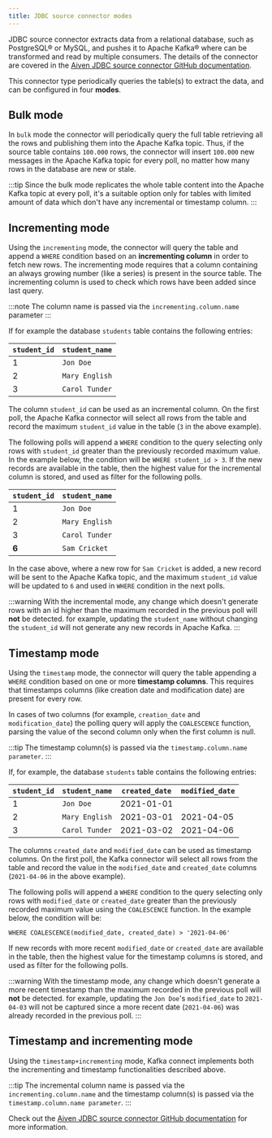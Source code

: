 ```yaml
---
title: JDBC source connector modes
---
```


JDBC source connector extracts data from a relational database, such as
PostgreSQL® or MySQL, and pushes it to Apache Kafka® where can be
transformed and read by multiple consumers. The details of the connector
are covered in the [Aiven JDBC source connector GitHub
documentation](https://github.com/aiven/jdbc-connector-for-apache-kafka/blob/master/docs/source-connector.md).

This connector type periodically queries the table(s) to extract the
data, and can be configured in four **modes**.

## Bulk mode

In `bulk` mode the connector will periodically query the full table
retrieving all the rows and publishing them into the Apache Kafka topic.
Thus, if the source table contains `100.000` rows, the connector will
insert `100.000` new messages in the Apache Kafka topic for every poll,
no matter how many rows in the database are new or stale.

:::tip
Since the bulk mode replicates the whole table content into the Apache
Kafka topic at every poll, it's a suitable option only for tables with
limited amount of data which don't have any incremental or timestamp
column.
:::

## Incrementing mode

Using the `incrementing` mode, the connector will query the table and
append a `WHERE` condition based on an **incrementing column** in order
to fetch new rows. The incrementing mode requires that a column
containing an always growing number (like a series) is present in the
source table. The incrementing column is used to check which rows have
been added since last query.

:::note
The column name is passed via the `incrementing.column.name` parameter
:::

If for example the database `students` table contains the following
entries:

| `student_id` | `student_name` |
| ------------ | -------------- |
| 1            | `Jon Doe`      |
| 2            | `Mary English` |
| 3            | `Carol Tunder` |

The column `student_id` can be used as an incremental column. On the
first poll, the Apache Kafka connector will select all rows from the
table and record the maximum `student_id` value in the table (`3` in the
above example).

The following polls will append a `WHERE` condition to the query
selecting only rows with `student_id` greater than the previously
recorded maximum value. In the example below, the condition will be
`WHERE student_id > 3`. If the new records are available in the table,
then the highest value for the incremental column is stored, and used as
filter for the following polls.

| `student_id` | `student_name` |
| ------------ | -------------- |
| 1            | `Jon Doe`      |
| 2            | `Mary English` |
| 3            | `Carol Tunder` |
| **6**        | `Sam Cricket`  |

In the case above, where a new row for `Sam Cricket` is added, a new
record will be sent to the Apache Kafka topic, and the maximum
`student_id` value will be updated to `6` and used in `WHERE` condition
in the next polls.

:::warning
With the incremental mode, any change which doesn't generate rows with
an id higher than the maximum recorded in the previous poll will **not**
be detected. for example, updating the `student_name` without changing the
`student_id` will not generate any new records in Apache Kafka.
:::

## Timestamp mode

Using the `timestamp` mode, the connector will query the table appending
a `WHERE` condition based on one or more **timestamp columns**. This
requires that timestamps columns (like creation date and modification
date) are present for every row.

In cases of two columns (for example, `creation_date` and `modification_date`)
the polling query will apply the `COALESCENCE` function, parsing the
value of the second column only when the first column is null.

:::tip
The timestamp column(s) is passed via the
`timestamp.column.name parameter`.
:::

If, for example, the database `students` table contains the following
entries:

 | `student_id` | `student_name` | `created_date` | `modified_date` |
 | ------------ | -------------- | -------------- | --------------- |
 | 1            | `Jon Doe`      | 2021-01-01     |                 |
 | 2            | `Mary English` | 2021-03-01     | 2021-04-05      |
 | 3            | `Carol Tunder` | 2021-03-02     | 2021-04-06      |

The columns `created_date` and `modified_date` can be used as timestamp
columns. On the first poll, the Kafka connector will select all rows
from the table and record the value in the `modified_date` and
`created_date` columns (`2021-04-06` in the above example).

The following polls will append a `WHERE` condition to the query
selecting only rows with `modified_date` or `created_date` greater than
the previously recorded maximum value using the `COALESCENCE` function.
In the example below, the condition will be:

```
WHERE COALESCENCE(modified_date, created_date) > '2021-04-06'
```

If new records with more recent `modified_date` or `created_date` are
available in the table, then the highest value for the timestamp columns
is stored, and used as filter for the following polls.

:::warning
With the timestamp mode, any change which doesn't generate a more
recent timestamp than the maximum recorded in the previous poll will
**not** be detected. for example, updating the `Jon Doe`'s `modified_date` to
`2021-04-03` will not be captured since a more recent date
(`2021-04-06`) was already recorded in the previous poll.
:::

## Timestamp and incrementing mode

Using the `timestamp+incrementing` mode, Kafka connect implements both
the incrementing and timestamp functionalities described above.

:::tip
The incremental column name is passed via the `incrementing.column.name`
and the timestamp column(s) is passed via the
`timestamp.column.name parameter`.
:::

Check out the [Aiven JDBC source connector GitHub
documentation](https://github.com/aiven/jdbc-connector-for-apache-kafka/blob/master/docs/source-connector.md)
for more information.
